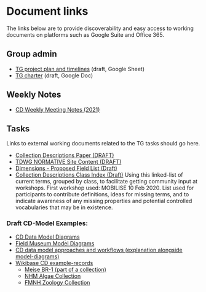 # Document links

The links below are to provide discoverability and easy access to working documents on platforms such as Google Suite and Office 365. 

## Group admin 

* [TG project plan and timelines](https://docs.google.com/spreadsheets/d/1LmQvzOUeO4gbZAnHQPYsqxOwJYg9SqdiNT4guJkJ8RU) (draft, Google Sheet)
* [TG charter](https://docs.google.com/document/d/1Kgcx2dzD3xZv1PpYqzQa3NiaNimtWJasYT9PgAOL0eg) (draft, Google Doc)

## Weekly Notes

* [CD Weekly Meeting Notes (2021)](https://docs.google.com/document/d/16RCOisUhdl3h9ZmV2tZFHaRxnzdSfKbQKXKEaFKFAdA/)

## Tasks

Links to external working documents related to the TG tasks should go here.

* [Collection Descriptions Paper (DRAFT)](https://docs.google.com/document/d/1nfuNQQpC3lBMI7M39JGRpuOe-yjVRa6Z-dlWziPXgJU)
* [TDWG NORMATIVE Site Content (DRAFT)](https://docs.google.com/document/d/1h16xGpY2oF7-bxqx0nQZ-CTEXD2APsqcCzLT04RfouU)
* [Dimensions - Proposed Field List (Draft)](https://docs.google.com/document/d/13intzQGmcqvOpdWUyaGQHl-GEgs_sHPWy1-MBdIrIT4/edit#heading=h.tw24ksesj1bb)
* [Collection Descriptions Class Index (Draft)](https://docs.google.com/spreadsheets/d/1w8DMgUwl7tf-9AXQOpT6IRQeMuUbxUZlJwQinrtUvAs/edit?usp=sharing) Using this linked-list of current terms, grouped by class, to facilitate getting community input at workshops. First workshop used: MOBILISE 10 Feb 2020. List used for participants to contribute definitions, ideas for missing terms, and to indicate awareness of any missing properties and potential controlled vocabularies that may be in existence.

### Draft CD-Model Examples:
* [CD Data Model Diagrams](https://docs.google.com/spreadsheets/d/1dqy_7jctWgHSK9uieEKr9OUb1b9UPSr_fvdwOOH76ug)
* [Field Museum Model Diagrams](https://app.diagrams.net/#G1PlZXt3VvbE4_6JlLW6M4_8OgB6g2fHuR)
* [CD data model approaches and workflows (explanation alongside model-diagrams)](https://docs.google.com/document/d/1O98iJHUomDJ1NPi3Smzr6RSAAusNZyjKMc8wP2dGVeE/edit#heading=h.h55im9iwxhk3)
* [Wikibase CD example-records](https://tdwg-cd.wiki.opencura.com/)
  * [Meise BR-1 (part of a collection)](https://tdwg-cd.wiki.opencura.com/wiki/Item:Q128)
  * [NHM Algae Collection](https://tdwg-cd.wiki.opencura.com/wiki/Item:Q165)
  * [FMNH Zoology Collection](https://tdwg-cd.wiki.opencura.com/wiki/Item:Q141)

